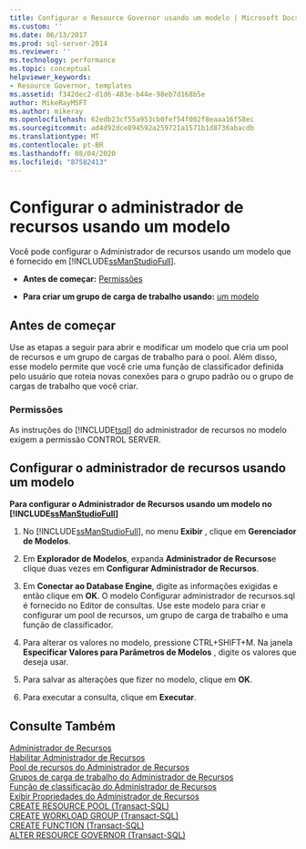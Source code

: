 ```yaml
---
title: Configurar o Resource Governor usando um modelo | Microsoft Docs
ms.custom: ''
ms.date: 06/13/2017
ms.prod: sql-server-2014
ms.reviewer: ''
ms.technology: performance
ms.topic: conceptual
helpviewer_keywords:
- Resource Governor, templates
ms.assetid: f342dec2-d1d6-483e-b44e-98eb7d168b5e
author: MikeRayMSFT
ms.author: mikeray
ms.openlocfilehash: 62edb23cf55a953cb0fef54f002f8eaaa16f58ec
ms.sourcegitcommit: ad4d92dce894592a259721a1571b1d8736abacdb
ms.translationtype: MT
ms.contentlocale: pt-BR
ms.lasthandoff: 08/04/2020
ms.locfileid: "87582413"
---
```

# <a name="configure-resource-governor-using-a-template"></a>Configurar o administrador de recursos usando um modelo
  Você pode configurar o Administrador de recursos usando um modelo que é fornecido em [!INCLUDE[ssManStudioFull](../../includes/ssmanstudiofull-md.md)].  
  
-   **Antes de começar:**  [Permissões](#Permissions)  
  
-   **Para criar um grupo de carga de trabalho usando:** [um modelo](#ConfRGTemplate)  
  
##  <a name="before-you-begin"></a><a name="BeforeYouBegin"></a> Antes de começar  
 Use as etapas a seguir para abrir e modificar um modelo que cria um pool de recursos e um grupo de cargas de trabalho para o pool. Além disso, esse modelo permite que você crie uma função de classificador definida pelo usuário que roteia novas conexões para o grupo padrão ou o grupo de cargas de trabalho que você criar.  
  
###  <a name="permissions"></a><a name="Permissions"></a> Permissões  
 As instruções do [!INCLUDE[tsql](../../includes/tsql-md.md)] do administrador de recursos no modelo exigem a permissão CONTROL SERVER.  
  
##  <a name="configure-resource-governor-using-a-template"></a><a name="ConfRGTemplate"></a> Configurar o administrador de recursos usando um modelo  
 **Para configurar o Administrador de Recursos usando um modelo no [!INCLUDE[ssManStudioFull](../../includes/ssmanstudiofull-md.md)]**  
  
1.  No [!INCLUDE[ssManStudioFull](../../includes/ssmanstudiofull-md.md)], no menu **Exibir** , clique em **Gerenciador de Modelos**.  
  
2.  Em **Explorador de Modelos**, expanda **Administrador de Recursos**e clique duas vezes em **Configurar Administrador de Recursos**.  
  
3.  Em **Conectar ao Database Engine**, digite as informações exigidas e então clique em **OK**. O modelo Configurar administrador de recursos.sql é fornecido no Editor de consultas. Use este modelo para criar e configurar um pool de recursos, um grupo de carga de trabalho e uma função de classificador.  
  
4.  Para alterar os valores no modelo, pressione CTRL+SHIFT+M. Na janela **Especificar Valores para Parâmetros de Modelos** , digite os valores que deseja usar.  
  
5.  Para salvar as alterações que fizer no modelo, clique em **OK**.  
  
6.  Para executar a consulta, clique em **Executar**.  
  
## <a name="see-also"></a>Consulte Também  
 [Administrador de Recursos](resource-governor.md)   
 [Habilitar Administrador de Recursos](enable-resource-governor.md)   
 [Pool de recursos do Administrador de Recursos](resource-governor-resource-pool.md)   
 [Grupos de carga de trabalho do Administrador de Recursos](resource-governor-workload-group.md)   
 [Função de classificação do Administrador de Recursos](resource-governor-classifier-function.md)   
 [Exibir Propriedades do Administrador de Recursos](view-resource-governor-properties.md)   
 [CREATE RESOURCE POOL &#40;Transact-SQL&#41;](/sql/t-sql/statements/create-resource-pool-transact-sql)   
 [CREATE WORKLOAD GROUP &#40;Transact-SQL&#41;](/sql/t-sql/statements/create-workload-group-transact-sql)   
 [CREATE FUNCTION &#40;Transact-SQL&#41;](/sql/t-sql/statements/create-function-transact-sql)   
 [ALTER RESOURCE GOVERNOR &#40;Transact-SQL&#41;](/sql/t-sql/statements/alter-resource-governor-transact-sql)  
  
  
